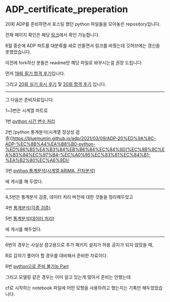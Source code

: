 # ADP_certificate_preperation

20회 ADP를 준비하면서 포스팅 했던 python 파일들을 모아놓은 repository입니다.

전체 페이지 확인은 해당 [링크](https://bluemumin.github.io/category/adp/)에서 확인 가능합니다.

8월 중순에 ADP 파트를 대분류를 새로 만들면서 링크를 바꿨는데 깃허브에는 갱신을 못했었습니다.

이전에 fork하신 분들은 readme만 해당 파일로 바꾸시는걸 권장 드립니다.

먼저 [19회 필기 합격 후기](https://bluemumin.github.io/adp/2021/01/04/ADP-19%ED%9A%8C-ADP-%ED%95%84%EA%B8%B0-%ED%95%A9%EA%B2%A9-%ED%9B%84%EA%B8%B0/)입니다.

그리고 [20회 실기 응시 후기](https://bluemumin.github.io/adp/2021/03/27/ADP-20adp/) 및 [20회 합격 후기](https://bluemumin.github.io/adp/2021/05/03/ADP-20adp%ED%95%A9%EA%B2%A9/) 입니다.

------------------------------------------------------------------------

그 다음은 준비자료입니다.

1~3번은 시계열 파트로

1번 [python 시간 변수 처리](https://bluemumin.github.io/adp/2021/03/08/ADP-20%ED%9A%8C-ADP-%EC%8B%A4%EA%B8%B0-python-%EC%8B%9C%EA%B0%84-%EB%B3%80%EC%88%98-%EC%B2%98%EB%A6%AC/)

2번 [python 통계분석(시계열 정상성 검증)]https://bluemumin.github.io/adp/2021/03/09/ADP-20%ED%9A%8C-ADP-%EC%8B%A4%EA%B8%B0-python-%ED%86%B5%EA%B3%84%EB%B6%84%EC%84%9D(%EC%8B%9C%EA%B3%84%EC%97%B4-%EC%A0%95%EC%83%81%EC%84%B1-%EA%B2%80%EC%A6%9D)/

3번 [python 통계분석(시계열 ARIMA, 잔차분석)](https://bluemumin.github.io/adp/2021/03/10/ADP-20%ED%9A%8C-ADP-%EC%8B%A4%EA%B8%B0-python-%ED%86%B5%EA%B3%84%EB%B6%84%EC%84%9D(Arima,-%EC%9E%94%EC%B0%A8%EB%B6%84%EC%84%9D)/)

에 게시를 해 두었다.

------------------------------------------------------------------------

4,5번은 통계분석 검증, 데이터 처리 버전에 대한 것들을 정리해두었고

4번 [통계분석(각종 검증)](https://bluemumin.github.io/adp/2021/03/14/ADP-20%ED%9A%8C-ADP-%EC%8B%A4%EA%B8%B0-python-%ED%86%B5%EA%B3%84%EB%B6%84%EC%84%9D(%EA%B0%81%EC%A2%85-%ED%86%B5%EA%B3%84-%EB%B6%84%EC%84%9D)/)

5번 [통계분석(데이터 처리)](https://bluemumin.github.io/adp/2021/03/16/ADP-20%ED%9A%8C-ADP-%EC%8B%A4%EA%B8%B0-python-%ED%86%B5%EA%B3%84%EB%B6%84%EC%84%9D(%EB%8D%B0%EC%9D%B4%ED%84%B0-%EC%B2%98%EB%A6%AC)/)

에 게시를 해두었다.

------------------------------------------------------------------------

6번의 경우는 사실상 참고용으로 추가 패키지 설치가 허용 공지가 되지 않았을 때,

R로 갑자기 풀어야 할 경우를 대비해서 준비한 자료이다.

6번 [python으로 준비 불가능 Part](https://bluemumin.github.io/adp/2021/03/17/ADP-20%ED%9A%8C-ADP-%EC%8B%A4%EA%B8%B0-R-%ED%9A%8C%EA%B7%80%EB%B6%84%EC%84%9D-SOM/)

그리고 모델링 같은 경우는 이미 알고 있는게 많아서 준비는 안했는데

cf로 시작하는 notebook 파일에 어떤 모형을 사용하려고 했는지는 기록만 해두었었습니다.
